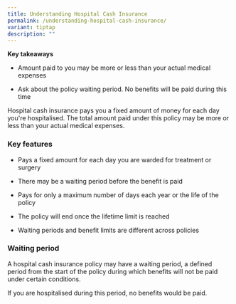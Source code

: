 ```yaml
---
title: Understanding Hospital Cash Insurance
permalink: /understanding-hospital-cash-insurance/
variant: tiptap
description: ""
---
```

<p><strong>Key takeaways</strong>
</p>
<ul data-tight="true" class="tight">
<li>
<p>Amount paid to you may be more or less than your actual medical expenses</p>
</li>
<li>
<p>Ask about the policy waiting period. No benefits will be paid during this
time</p>
</li>
</ul>
<p>Hospital cash insurance pays you a fixed amount of money for each day
you're hospitalised. The total amount paid under this policy may be more
or less than your actual medical expenses.</p>
<h3><strong>Key features</strong></h3>
<ul data-tight="true" class="tight">
<li>
<p>Pays a fixed amount for each day you are warded for treatment or surgery</p>
</li>
<li>
<p>There may be a waiting period before the benefit is paid</p>
</li>
<li>
<p>Pays for only a maximum number of days each year or the life of the policy</p>
</li>
<li>
<p>The policy will end once the lifetime limit is reached</p>
</li>
<li>
<p>Waiting periods and benefit limits are different across policies</p>
</li>
</ul>
<h3><strong>Waiting period</strong></h3>
<p>A hospital cash insurance policy may have a waiting period, a defined
period from the start of the policy during which benefits will not be paid
under certain conditions.</p>
<p>If you are hospitalised during this period, no benefits would be paid.</p>